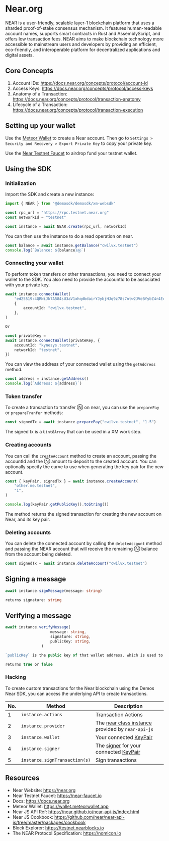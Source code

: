 # Near.org

NEAR is a user-friendly, scalable layer-1 blockchain platform that uses a sharded proof-of-stake consensus mechanism. It features human-readable account names, supports smart contracts in Rust and AssemblyScript, and offers low transaction fees. NEAR aims to make blockchain technology more accessible to mainstream users and developers by providing an efficient, eco-friendly, and interoperable platform for decentralized applications and digital assets.

## Core Concepts

1. Account IDs: https://docs.near.org/concepts/protocol/account-id
2. Access Keys: https://docs.near.org/concepts/protocol/access-keys
3. Anatomy of a Transaction: https://docs.near.org/concepts/protocol/transaction-anatomy
4. Lifecycle of a Transaction: https://docs.near.org/concepts/protocol/transaction-execution

## Setting up your wallet

Use the [Meteor Wallet](https://wallet.meteorwallet.app) to create a Near account. Then go to `Settings > Security and Recovery > Export Private Key` to copy your private key.

Use the [Near Testnet Faucet](https://near-faucet.io) to airdrop fund your testnet wallet.

## Using the SDK

### Initialization

Import the SDK and create a new instance:

```ts
import { NEAR } from "@demosdk/demosdk/xm-websdk"

const rpc_url = "https://rpc.testnet.near.org"
const networkId = "testnet"

const instance = await NEAR.create(rpc_url, networkId)
```

You can then use the instance to do a read operation on near.

```ts
const balance = await instance.getBalance("cwilvx.testnet")
console.log(`Balance: ${balance}Ⓝ`)
```

### Connecting your wallet

To perform token transfers or other transactions, you need to connect your wallet to the SDK. You also need to provide the accountId to be associated with your private key.

```ts
await instance.connectWallet(
    "ed25519:4QRNiJk7A584sU3aV1xhqdbdairYJybjHJq9z78s7ntw2JVeBYybZ4r4Ec",
    {
        accountId: "cwilvx.testnet",
    },
)

Or

const privateKey = 
await instance.connectWallet(privateKey, {
    accountId: "kynesys.testnet",
    networkId: "testnet",
})
```

You can view the address of your connected wallet using the `getAddress` method.

```ts
const address = instance.getAddress()
console.log(`Address: ${address}`)
```

### Token transfer

To create a transaction to transfer Ⓝ on near, you can use the `preparePay` or `prepareTranfer` methods:

```ts
const signedTx = await instance.preparePay("cwilvx.testnet", "1.5")
```

The signed tx is a `Uint8Array` that can be used in a XM work step.

### Creating accounts

You can call the `createAccount` method to create an account, passing the accountId and the Ⓝ amount to deposit to the created account. You can optionally specify the curve to use when generating the key pair for the new account.

```ts
const { keyPair, signedTx } = await instance.createAccount(
    "other.me.testnet",
    "1",
)

console.log(keyPair.getPublicKey().toString())
```

The method returns the signed transaction for creating the new account on Near, and its key pair.

### Deleting accounts

You can delete the connected account by calling the `deleteAccount` method and passing the NEAR account that will receive the remaining Ⓝ balance from the account being deleted.

```ts
const signedTx = await instance.deleteAccount("cwilvx.testnet")
```

## Signing a message

```ts
await instance.signMessage(message: string)

returns signature: string
```

## Verifying a message

```ts
await instance.verifyMessage(
                    message: string,
                    signature: string,
                    publicKey: string,
                )

`publicKey` is the public key of that wallet address, which is used to sign a message

returns true or false
```

### Hacking

To create custom transactions for the Near blockchain using the Demos Near SDK, you can access the underlying API to create transactions.

| No. | Method                        | Description                                                                                                                                                                                                                   |
| --- | ----------------------------- | ----------------------------------------------------------------------------------------------------------------------------------------------------------------------------------------------------------------------------- |
| 1   | `instance.actions`            | Transaction Actions                                                                                                                                                                                                           |
| 2   | `instance.provider`           | The [near class instance](https://near.github.io/near-api-js/classes/_near_js_wallet_account.near.Near.html) provided by `near-api-js`                                                                                        |
| 3   | `instance.wallet`             | Your connected [KeyPair](https://near.github.io/near-api-js/classes/_near_js_crypto.key_pair.KeyPair.html)                                                                                                                    |
| 4   | `instance.signer`             | The [signer](https://near.github.io/near-api-js/classes/_near_js_signers.in_memory_signer.InMemorySigner.html) for your connected [KeyPair](https://near.github.io/near-api-js/classes/_near_js_crypto.key_pair.KeyPair.html) |
| 5   | `instance.signTransaction(s)` | Sign transactions                                                                                                                                                                                                             |

## Resources

-   Near Website: https://near.org
-   Near Testnet Faucet: https://near-faucet.io
-   Docs: https://docs.near.org
-   Meteor Wallet: https://wallet.meteorwallet.app
-   Near JS API Ref: https://near.github.io/near-api-js/index.html
-   Near JS Cookbook: https://github.com/near/near-api-js/tree/master/packages/cookbook
-   Block Explorer: https://testnet.nearblocks.io
-   The NEAR Protocol Specification: https://nomicon.io
